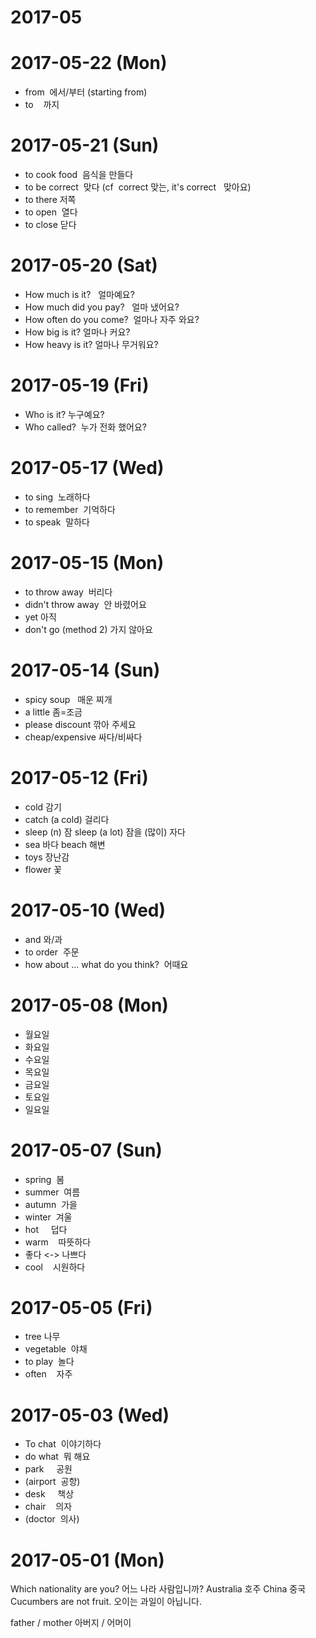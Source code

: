 # 2017-05

# 2017-05-22 (Mon)

- from  에서/부터 (starting from)
- to    까지

# 2017-05-21 (Sun)

- to cook food  음식을 만들다
- to be correct  맞다  (cf  correct  맞는,  it's correct   맞아요) 
- to there 저쪽 
- to open  열다
- to close 닫다

# 2017-05-20 (Sat)

- How much is it?   얼마예요?
- How much did you pay?   얼마 냈어요?
- How often do you come?  얼마나 자주 와요?
- How big is it? 얼마나 커요?
- How heavy is it? 얼마나 무거워요?

# 2017-05-19 (Fri)

- Who is it?  누구예요?
- Who called?  누가 전화 했어요?

# 2017-05-17 (Wed)

- to sing  노래하다
- to remember  기억하다
- to speak  말하다

# 2017-05-15 (Mon)

- to throw away  버리다
- didn't throw away  안 바렸어요
- yet 아직
- don't go (method 2) 가지 않아요

# 2017-05-14 (Sun)

- spicy soup   매운 찌개
- a little    좀=조금
- please discount  깎아 주세요
- cheap/expensive 싸다/비싸다


# 2017-05-12 (Fri)

- cold   감기
- catch (a cold) 걸리다
- sleep (n) 잠  sleep (a lot) 잠을 (많이) 자다
- sea 바다 beach 해변
- toys 장난감
- flower 꽃

# 2017-05-10 (Wed)

- and  와/과
- to order  주문
- how about ... what do you think?  어때요

# 2017-05-08 (Mon)

- 월요일
- 화요일
- 수요일
- 목요일
- 금요일
- 토요일
- 일요일

# 2017-05-07 (Sun)

- spring  봄
- summer  여름
- autumn  가을
- winter  겨울
- hot     덥다
- warm    따뜻하다
- 좋다 <-> 나쁘다
- cool    시원하다


# 2017-05-05 (Fri)

- tree   나무
- vegetable  야채
- to play  놀다
- often    자주

# 2017-05-03 (Wed)

- To chat  이야기하다
- do what  뭐 해요
- park     공원
- (airport  공항)
- desk     책상
- chair    의자
- (doctor  의사)


# 2017-05-01 (Mon)

Which nationality are you? 어느 나라 사람입니까?
Australia  호주
China      중국
Cucumbers are not fruit. 오이는 과일이 아닙니다.   

father / mother   아버지 / 어머이
